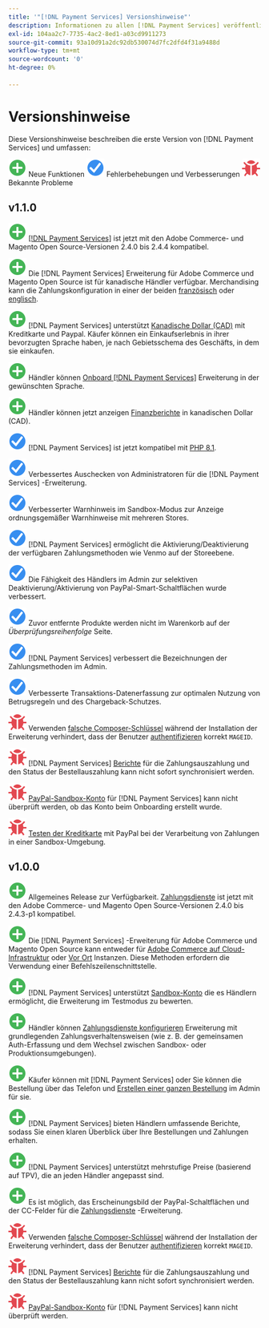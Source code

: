 ```yaml
---
title: '"[!DNL Payment Services] Versionshinweise"'
description: Informationen zu allen [!DNL Payment Services] veröffentlicht.
exl-id: 104aa2c7-7735-4ac2-8ed1-a03cd9911273
source-git-commit: 93a10d91a2dc92db530074d7fc2dfd4f31a9488d
workflow-type: tm+mt
source-wordcount: '0'
ht-degree: 0%

---
```


# Versionshinweise

Diese Versionshinweise beschreiben die erste Version von [!DNL Payment Services] und umfassen:

![Neu](../assets/new.svg) Neue Funktionen
![Problem behoben](../assets/fix.svg) Fehlerbehebungen und Verbesserungen
![Bekanntes Problem](../assets/bug.svg) Bekannte Probleme

## v1.1.0

![Neu](../assets/new.svg)<!-- Issue PAY-2127 --> [[!DNL Payment Services]](https://marketplace.magento.com/magento-payment-services.html) ist jetzt mit den Adobe Commerce- und Magento Open Source-Versionen 2.4.0 bis 2.4.4 kompatibel.

![Neu](../assets/new.svg)<!-- Issue PAY-2682 --> Die [!DNL Payment Services] Erweiterung für Adobe Commerce und Magento Open Source ist für kanadische Händler verfügbar. Merchandising kann die Zahlungskonfiguration in einer der beiden [französisch](https://experienceleague.adobe.com/docs/commerce-merchant-services/payment-services/overview.html?lang=fr) oder [englisch](https://experienceleague.adobe.com/docs/commerce-merchant-services/payment-services/overview.html?lang=en).

![Neu](../assets/new.svg)<!-- Issue PAY-2681 --> [!DNL Payment Services] unterstützt [Kanadische Dollar (CAD)](overview.md#accepted-credit-cards-and-currencies) mit Kreditkarte und Paypal. Käufer können ein Einkaufserlebnis in ihrer bevorzugten Sprache haben, je nach Gebietsschema des Geschäfts, in dem sie einkaufen.

![Neu](../assets/new.svg)<!-- Issue PAY-2680 --> Händler können [Onboard [!DNL Payment Services]](onboard.md) Erweiterung in der gewünschten Sprache.

![Neu](../assets/new.svg)<!-- Issue PAY-2678 --> Händler können jetzt anzeigen [Finanzberichte](order-payment-status.md) in kanadischen Dollar (CAD).

![Problem behoben](../assets/fix.svg)<!-- Issue PAY-2710 --> [!DNL Payment Services] ist jetzt kompatibel mit [PHP 8.1](https://www.php.net/releases/8.1/en.php).

![Problem behoben](../assets/fix.svg)<!-- Issue PAY-3035 --> Verbessertes Auschecken von Administratoren für die [!DNL Payment Services] -Erweiterung.

![Problem behoben](../assets/fix.svg)<!-- Issue PAY-3017 --> Verbesserter Warnhinweis im Sandbox-Modus zur Anzeige ordnungsgemäßer Warnhinweise mit mehreren Stores.

![Problem behoben](../assets/fix.svg)<!-- Issue PAY-2742 --> [!DNL Payment Services] ermöglicht die Aktivierung/Deaktivierung der verfügbaren Zahlungsmethoden wie Venmo auf der Storeebene.

![Problem behoben](../assets/fix.svg)<!-- Issue PAY-2277 --> Die Fähigkeit des Händlers im Admin zur selektiven Deaktivierung/Aktivierung von PayPal-Smart-Schaltflächen wurde verbessert.

![Problem behoben](../assets/fix.svg)<!-- Issue PAY-2561 --> Zuvor entfernte Produkte werden nicht im Warenkorb auf der _Überprüfungsreihenfolge_ Seite.

![Problem behoben](../assets/fix.svg)<!-- Issue PAY-2456 --> [!DNL Payment Services] verbessert die Bezeichnungen der Zahlungsmethoden im Admin.

![Problem behoben](../assets/fix.svg)<!-- Issue PAY-2907 --> Verbesserte Transaktions-Datenerfassung zur optimalen Nutzung von Betrugsregeln und des Chargeback-Schutzes.

![Bekanntes Problem](../assets/bug.svg)<!-- Issue PAY-2473 --> Verwenden [falsche Composer-Schlüssel](https://support.magento.com/hc/en-us/articles/4406603542541) während der Installation der Erweiterung verhindert, dass der Benutzer [authentifizieren](https://devdocs.magento.com/guides/v2.4/install-gde/prereq/connect-auth.html) korrekt `MAGEID`.

![Bekanntes Problem](../assets/bug.svg)<!-- Issue PAY-2474 --> [!DNL Payment Services] [Berichte](https://support.magento.com/hc/en-us/articles/4406114741517) für die Zahlungsauszahlung und den Status der Bestellauszahlung kann nicht sofort synchronisiert werden.

![Bekanntes Problem](../assets/bug.svg)<!-- Issue PAY-2475 --> [PayPal-Sandbox-Konto](https://support.magento.com/hc/en-us/articles/4406954952461) für [!DNL Payment Services] kann nicht überprüft werden, ob das Konto beim Onboarding erstellt wurde.

![Bekanntes Problem](../assets/bug.svg)<!-- Issue PAY-2842 --> [Testen der Kreditkarte](https://support.magento.com/hc/en-us/articles/5201041963917) mit PayPal bei der Verarbeitung von Zahlungen in einer Sandbox-Umgebung.

## v1.0.0

![Neu](../assets/new.svg)<!-- Issue PAY-2127 --> Allgemeines Release zur Verfügbarkeit. [Zahlungsdienste](https://marketplace.magento.com/magento-payment-services.html) ist jetzt mit den Adobe Commerce- und Magento Open Source-Versionen 2.4.0 bis 2.4.3-p1 kompatibel.

![Neu](../assets/new.svg)<!-- Issue PAY-124 --> Die [!DNL Payment Services] -Erweiterung für Adobe Commerce und Magento Open Source kann entweder für [Adobe Commerce auf Cloud-Infrastruktur](install.md#magento-commerce-cloud) oder [Vor Ort](install.md#on-premises) Instanzen. Diese Methoden erfordern die Verwendung einer Befehlszeilenschnittstelle.

![Neu](../assets/new.svg)<!-- Issue PAY-1986 --> [!DNL Payment Services] unterstützt [Sandbox-Konto](onboard.md#enable-sandbox-testing) die es Händlern ermöglicht, die Erweiterung im Testmodus zu bewerten.

![Neu](../assets/new.svg)<!-- Issue PAY-666 --> Händler können [Zahlungsdienste konfigurieren](configure-admin.md) Erweiterung mit grundlegenden Zahlungsverhaltensweisen (wie z. B. der gemeinsamen Auth-Erfassung und dem Wechsel zwischen Sandbox- oder Produktionsumgebungen).

![Neu](../assets/new.svg)<!-- Issue PAY-780 --> Käufer können mit [!DNL Payment Services] oder Sie können die Bestellung über das Telefon und [Erstellen einer ganzen Bestellung](create-order.md) im Admin für sie.

![Neu](../assets/new.svg)<!-- Issue PAY-1856 --> [!DNL Payment Services] bieten Händlern umfassende Berichte, sodass Sie einen klaren Überblick über Ihre Bestellungen und Zahlungen erhalten.

![Neu](../assets/new.svg)<!-- Issue PAY-311 --> [!DNL Payment Services] unterstützt mehrstufige Preise (basierend auf TPV), die an jeden Händler angepasst sind.

![Neu](../assets/new.svg)<!-- Issue PAY-1443 --> Es ist möglich, das Erscheinungsbild der PayPal-Schaltflächen und der CC-Felder für die [Zahlungsdienste](https://devdocs.magento.com/payment-services/customize-buttons-messaging.html) -Erweiterung.

![Bekanntes Problem](../assets/bug.svg)<!-- Issue PAY-2473 --> Verwenden [falsche Composer-Schlüssel](https://support.magento.com/hc/en-us/articles/4406603542541) während der Installation der Erweiterung verhindert, dass der Benutzer [authentifizieren](https://devdocs.magento.com/guides/v2.4/install-gde/prereq/connect-auth.html) korrekt `MAGEID`.

![Bekanntes Problem](../assets/bug.svg)<!-- Issue PAY-2474 --> [!DNL Payment Services] [Berichte](https://support.magento.com/hc/en-us/articles/4406114741517) für die Zahlungsauszahlung und den Status der Bestellauszahlung kann nicht sofort synchronisiert werden.

![Bekanntes Problem](../assets/bug.svg)<!-- Issue PAY-2475 --> [PayPal-Sandbox-Konto](https://support.magento.com/hc/en-us/articles/4406954952461) für [!DNL Payment Services] kann nicht überprüft werden.
